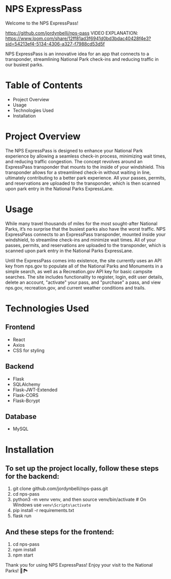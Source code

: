 # NPS ExpressPass
Welcome to the NPS ExpressPass!

https://github.com/jordynbelli/nps-pass
VIDEO EXPLANATION: https://www.loom.com/share/12ff81ad3f6941d0bd3bdac40428f4e3?sid=54213ef4-5134-4306-a327-f7988cd53d5f

NPS ExpressPass is an innovative idea for an app that connects to a transponder, streamlining National Park check-ins and reducing traffic in our busiest parks.

# Table of Contents
- Project Overview
- Usage
- Technologies Used
- Installation

# Project Overview
The NPS ExpressPass is designed to enhance your National Park experience by allowing a seamless check-in process, minimizing wait times, and reducing traffic congestion. The concept revolves around an ExpressPass transponder that mounts to the inside of your windshield. This transponder allows for a streamlined check-in without waiting in line, ultimately contributing to a better park experience. All your passes, permits, and reservations are uploaded to the transponder, which is then scanned upon park entry in the National Parks ExpressLane.



# Usage
While many travel thousands of miles for the most sought-after National Parks, it’s no surprise that the busiest parks also have the worst traffic. NPS ExpressPass connects to an ExpressPass transponder, mounted inside your windshield, to streamline check-ins and minimize wait times. All of your passes, permits, and reservations are uploaded to the transponder, which is scanned upon park entry in the National Parks ExpressLane.

Until the ExpressPass comes into existence, the site currently uses an API key from nps.gov to populate all of the National Parks and Monuments in a simple search, as well as a Recreation.gov API key for basic campsite searches. The site includes functionality to register, login, edit user details, delete an account, "activate" your pass, and "purchase" a pass, and view nps.gov, recreation.gov, and current weather conditions and trails.


# Technologies Used
## Frontend
- React
- Axios
- CSS for styling
## Backend
- Flask
- SQLAlchemy
- Flask-JWT-Extended
- Flask-CORS
- Flask-Bcrypt
## Database
- MySQL

# Installation

## To set up the project locally, follow these steps for the backend:

1. git clone github.com/jordynbelli/nps-pass.git
2. cd nps-pass
3. python3 -m venv venv, and then source venv/bin/activate  # On Windows use `venv\Scripts\activate`
4. pip install -r requirements.txt
5. flask run

## And these steps for the frontend: 

1. cd nps-pass
2. npm install
3. npm start

Thank you for using NPS ExpressPass! Enjoy your visit to the National Parks! 🌲🏞️


